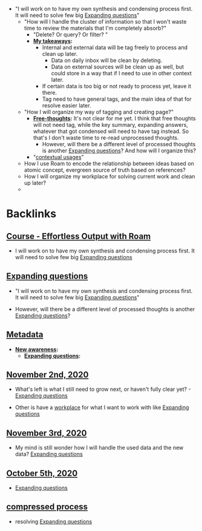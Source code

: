 - "I will work on to have my own synthesis and condensing process first. It will need to solve few big [Expanding questions](<Expanding questions.md>)"
    - "How will I handle the cluster of information so that I won't waste time to review the materials that I'm completely absorb?"
        - "Delete? Or query? Or filter? "
        - **[My takeaways](<My takeaways.md>):** 
            - Internal and external data will be tag freely to process and clean up later.
                - Data on daily inbox will be clean by deleting.
                - Data on external sources will be clean up as well, but could store in a way that if I need to use in other context later.
            - If certain data is too big or not ready to process yet, leave it there.
            - Tag need to have general tags, and the main idea of that for resolve easier later.
    - "How I will organize my way of tagging and creating page?"
        - **[Free-thoughts](<Free-thoughts.md>):** It's not clear for me yet. I think that free thoughts will not need tag, while the key summary, expanding answers, whatever that got condensed will need to have tag instead. So that's I don't waste time to re-read unprocessed thoughts. 
            - However, will there be  a different level of processed thoughts is another [Expanding questions](<Expanding questions.md>)? And how will I organize this?
        - "[contextual usages](<contextual usages.md>)"
    - How I use Roam to encode the relationship between ideas based on atomic concept, evergreen source of truth based on references?
    - How I will organize my workplace for solving current work and clean up later?
    - 

# Backlinks
## [Course - Effortless Output with Roam](<Course - Effortless Output with Roam.md>)
- I will work on to have my own synthesis and condensing process first. It will need to solve few big [Expanding questions](<Expanding questions.md>)

## [Expanding questions](<Expanding questions.md>)
- "I will work on to have my own synthesis and condensing process first. It will need to solve few big [Expanding questions](<Expanding questions.md>)"

- However, will there be  a different level of processed thoughts is another [Expanding questions](<Expanding questions.md>)?

## [Metadata](<Metadata.md>)
- **[New awareness](<New awareness.md>):**
    - **[Expanding questions](<Expanding questions.md>):**

## [November 2nd, 2020](<November 2nd, 2020.md>)
- What's left is what I still need to grow next, or haven't fully clear yet? - [Expanding questions](<Expanding questions.md>)

- Other is have a [workplace](<workplace.md>) for what I want to work with like [Expanding questions](<Expanding questions.md>)

## [November 3rd, 2020](<November 3rd, 2020.md>)
- My mind is still wonder how I will handle the used data and the new data? [Expanding questions](<Expanding questions.md>)

## [October 5th, 2020](<October 5th, 2020.md>)
- [Expanding questions](<Expanding questions.md>)

## [compressed process](<compressed process.md>)
- resolving [Expanding questions](<Expanding questions.md>)

